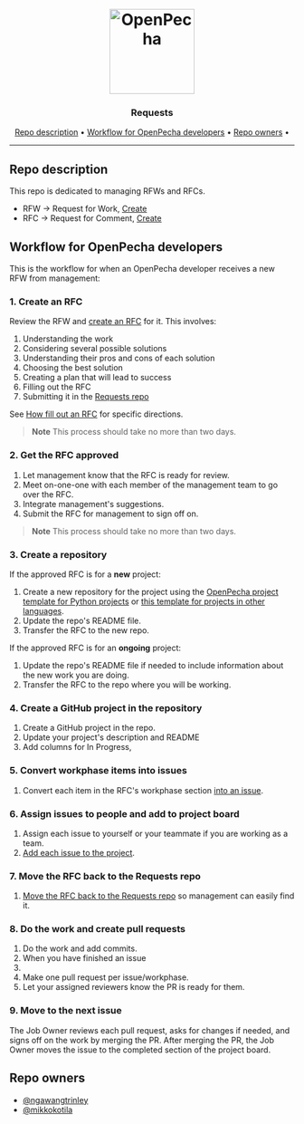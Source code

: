 <h1 align="center">
  <br>
  <a href="https://openpecha.org"><img src="https://avatars.githubusercontent.com/u/82142807?s=400&u=19e108a15566f3a1449bafb03b8dd706a72aebcd&v=4" alt="OpenPecha" width="150"></a>
  <br>
</h1>

<h3 align="center">Requests</h3>

<p align="center">
  <a href="#repo-description">Repo description</a> •
  <a href="#workflow-for-openpecha-developers">Workflow for OpenPecha developers</a> •
  <a href="#repo-owners"> Repo owners</a> •
</p>
<hr>

## Repo description

This repo is dedicated to managing RFWs and RFCs.

- RFW -> Request for Work, [Create](https://github.com/OpenPecha/Requests/issues/new?assignees=&labels=&template=RFW.md&title=%5BRFW%5D")
- RFC -> Request for Comment, [Create](https://github.com/OpenPecha/Requests/issues/new?assignees=&labels=&template=RFC.md&title=%5BRFC%5D)

## Workflow for OpenPecha developers

This is the workflow for when an OpenPecha developer receives a new RFW from management:

### 1. Create an RFC

Review the RFW and [create an RFC](https://github.com/OpenPecha/Requests/issues/new?assignees=&labels=&template=RFC.md&title=%5BRFC%5D) for it. This involves:

1. Understanding the work
1. Considering several possible solutions
1. Understanding their pros and cons of each solution
1. Choosing the best solution
1. Creating a plan that will lead to success
1. Filling out the RFC
1. Submitting it in the [Requests repo](https://github.com/OpenPecha/Requests/) 

See [How fill out an RFC](#) for specific directions.

> **Note** This process should take no more than two days.

### 2. Get the RFC approved

1. Let management know that the RFC is ready for review.
1. Meet on-one-one with each member of the management team to go over the RFC.
1. Integrate management's suggestions.
1. Submit the RFC for management to sign off on.

> **Note** This process should take no more than two days.

### 3. Create a repository

If the approved RFC is for a **new** project:

1. Create a new repository for the project using the [OpenPecha project template for Python projects](https://github.com/OpenPecha/openpecha-project-template) or [this template for projects in other languages](https://github.com/OpenPecha/new-repo-template).
1. Update the repo's README file.
1. Transfer the RFC to the new repo.

If the approved RFC is for an **ongoing** project:

1. Update the repo's README file if needed to include information about the new work you are doing.
1. Transfer the RFC to the repo where you will be working.

### 4. Create a GitHub project in the repository

1. Create a GitHub project in the repo.
1. Update your project's description and README
1. Add columns for In Progress, 

### 5. Convert workphase items into issues

1. Convert each item in the RFC's workphase section [into an issue](https://docs.github.com/en/issues/tracking-your-work-with-issues/creating-an-issue#creating-an-issue-from-a-task-list-item).

### 6. Assign issues to people and add to project board

1. Assign each issue to yourself or your teammate if you are working as a team.
1. [Add each issue to the project](https://docs.github.com/en/github-ae@latest/issues/organizing-your-work-with-project-boards/tracking-work-with-project-boards/adding-issues-and-pull-requests-to-a-project-board).

### 7. Move the RFC back to the Requests repo

1. [Move the RFC back to the Requests repo](https://docs.github.com/en/issues/tracking-your-work-with-issues/transferring-an-issue-to-another-repository) so management can easily find it.

### 8. Do the work and create pull requests

1. Do the work and add commits.
2. When you have finished an issue
  1.  
4. Make one pull request per issue/workphase.
5. Let your assigned reviewers know the PR is ready for them.

### 9. Move to the next issue
The Job Owner reviews each pull request, asks for changes if needed, and signs off on the work by merging the PR. After merging the PR, the Job Owner moves the issue to the completed section of the project board.

## Repo owners

- [@ngawangtrinley](https://github.com/ngawangtrinley)
- [@mikkokotila](https://github.com/mikkokotila)
